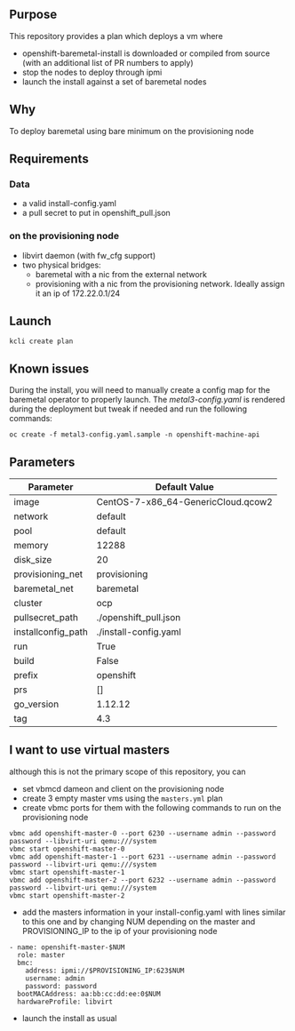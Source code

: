 ## Purpose

This repository provides a plan which deploys a vm where
- openshift-baremetal-install is downloaded or compiled from source (with an additional list of PR numbers to apply)
- stop the nodes to deploy through ipmi
- launch the install against a set of baremetal nodes

## Why

To deploy baremetal using bare minimum on the provisioning node

## Requirements

### Data

- a valid install-config.yaml 
- a pull secret to put in openshift_pull.json

### on the provisioning node

- libvirt daemon (with fw_cfg support)
- two physical bridges:
    - baremetal with a nic from the external network
    - provisioning with a nic from the provisioning network. Ideally assign it an ip of 172.22.0.1/24

## Launch

```
kcli create plan
```

## Known issues

During the install, you will need to manually create a config map for the baremetal operator to properly launch.
The *metal3-config.yaml* is rendered during the deployment but tweak if needed and run the following commands:

```
oc create -f metal3-config.yaml.sample -n openshift-machine-api
```

## Parameters

|Parameter          |Default Value                      |
|-------------------|-----------------------------------|
|image              |CentOS-7-x86_64-GenericCloud.qcow2 |
|network            |default                            |
|pool               |default                            |
|memory             | 12288                             |
|disk_size          | 20                                |
|provisioning_net   |provisioning                       |
|baremetal_net      |baremetal                          |
|cluster            |ocp                                |
|pullsecret_path    | ./openshift_pull.json             |
|installconfig_path | ./install-config.yaml             |
|run                |True                               |
|build              |False                              |
|prefix             |openshift                          |
|prs                |[]                                 |
|go_version         |1.12.12                            |
|tag                |4.3                                |

## I want to use virtual masters

although this is not the primary scope of this repository, you can

- set vbmcd dameon and client on the provisioning node
- create 3 empty master vms using the `masters.yml` plan
- create vbmc ports for them with the following commands to run on the provisioning node
```
vbmc add openshift-master-0 --port 6230 --username admin --password password --libvirt-uri qemu:///system
vbmc start openshift-master-0
vbmc add openshift-master-1 --port 6231 --username admin --password password --libvirt-uri qemu:///system
vbmc start openshift-master-1
vbmc add openshift-master-2 --port 6232 --username admin --password password --libvirt-uri qemu:///system
vbmc start openshift-master-2
```

- add the masters information in your install-config.yaml with lines similar to this one and by changing NUM depending on the master and PROVISIONING_IP to the ip of your provisioning node

```
- name: openshift-master-$NUM
  role: master
  bmc:
    address: ipmi://$PROVISIONING_IP:623$NUM
    username: admin
    password: password
  bootMACAddress: aa:bb:cc:dd:ee:0$NUM
  hardwareProfile: libvirt
```

- launch the install as usual
